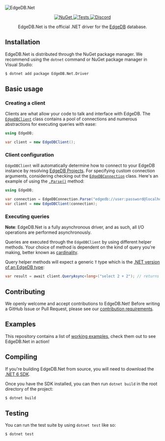 ![EdgeDB.Net](https://raw.githubusercontent.com/quinchs/EdgeDB.Net/dev/branding/Banner.png)

<p align="center">
  <a href="https://www.nuget.org/packages/EdgeDB.Net.Driver/">
    <img src="https://img.shields.io/nuget/vpre/EdgeDB.Net.Driver.svg?maxAge=2592000?style=plastic" alt="NuGet">
  </a>
  <a href="https://github.com/edgedb/edgedb-net/actions/workflows/tests.yml">
    <img src="https://github.com/edgedb/edgedb-net/actions/workflows/tests.yml/badge.svg?branch=dev" alt="Tests">
  </a>
  <a href="https://discord.gg/tM4EpAaeSq">
    <img src="https://discord.com/api/guilds/841451783728529451/widget.png" alt="Discord">
  </a>
  
  <p align="center">
    EdgeDB.Net is the official .NET driver for the <a href="https://edgedb.com">EdgeDB</a> database.
  </p>
</p>

## Installation

EdgeDB.Net is distributed through the NuGet package manager.
We recommend using the `dotnet` command or NuGet package manager in Visual
Studio:

```bash
$ dotnet add package EdgeDB.Net.Driver
```

## Basic usage

### Creating a client

Clients are what allow your code to talk and interface with EdgeDB. The
[`EdgeDBClient`](https://www.edgedb.com/docs/clients/dotnet/api#EdgeDB.EdgeDBClient)
class contains a pool of connections and numerous abstractions for executing
queries with ease:

```cs
using EdgeDB;

var client = new EdgeDBClient();
```

### Client configuration

`EdgeDBClient` will automatically determine how to connect to your EdgeDB
instance by resolving [EdgeDB Projects](https://www.edgedb.com/docs/intro/projects).
For specifying custom connection arguments, considering checking out the
[`EdgeDBConnection`](https://www.edgedb.com/docs/clients/dotnet/connection_parameters#EdgeDBConnection)
class. Here's an example of using the [`.Parse()`](https://www.edgedb.com/docs/clients/dotnet/connection_parameters#EdgeDBConnection.Parse-string?-string?-Action_EdgeDBConnection_?-bool)
method:

```cs
using EdgeDB;

var connection = EdgeDBConnection.Parse("edgedb://user:password@localhost:5656/mydb");
var client = new EdgeDBClient(connection);
```

### Executing queries

**Note**: EdgeDB.Net is a fully asynchronous driver, and as such, all I/O
operations are performed asynchronously.


Queries are executed through the `EdgeDBClient` by using different helper
methods. Your choice of method is dependent on the kind of query you're making,
better known as [cardinality](https://www.edgedb.com/docs/clients/dotnet/index#cardinality-and-return-types).

Query helper methods will expect a generic `T` type which is the [.NET version of an EdgeDB type](https://www.edgedb.com/docs/clients/dotnet/datatypes#datatypes):

```cs
var result = await client.QueryAsync<long>("select 2 + 2"); // returns 4
```

## Contributing

We openly welcome and accept contributions to EdgeDB.Net! Before writing a
GitHub Issue or Pull Request, please see our [contribution requirements](CONTRIBUTING.md).

## Examples

This repository contains a list of [working examples](examples),
check them out to see EdgeDB.Net in action!


## Compiling

If you're building EdgeDB.Net from source, you will need to download the
[.NET 6 SDK](https://dotnet.microsoft.com/en-us/download).
  
Once you have the SDK installed, you can then run `dotnet build` in the root
directory of the project:

```bash
$ dotnet build
```

## Testing

You can run the test suite by using `dotnet test` like so:

```bash
$ dotnet test
```
